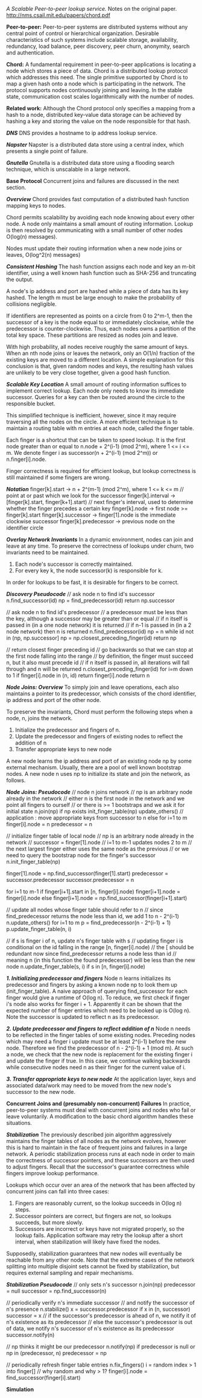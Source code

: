 *A Scalable Peer-to-peer lookup service.*
Notes on the original paper. http://nms.csail.mit.edu/papers/chord.pdf

**Peer-to-peer:**
Peer-to-peer systems are distributed systems without any central point of
control or hierarchical organization. Desirable characteristics of such systems
include scalable storage, availability, redundancy, load balance,
peer discovery, peer churn, anonymity, search and authentication.

**Chord:**
A fundamental requirement in peer-to-peer applications is locating a node which
stores a piece of data. Chord is a distributed lookup protocol which addresses
this need. The single primitive supported by Chord is to map a given hash onto a
node which is participating in the network. The protocol supports nodes
continuously joining and leaving. In the stable state, communication cost scales
logarithmically with the number of nodes.

**Related work:**
Although the Chord protocol only specifies a mapping from a hash to a node,
distributed key-value data storage can be achieved by hashing a key and storing
the value on the node responsible for that hash.

***DNS***
DNS provides a hostname to ip address lookup service.

***Napster***
Napster is a distributed data store using a central index, which presents a
single point of failure.

***Gnutella***
Gnutella is a distributed data store using a flooding search technique, which is
unscalable in a large network.

**Base Protocol**
Concurrent joins and failures are discussed in the next section.

***Overview***
Chord provides fast computation of a distributed hash function mapping keys to
nodes.

Chord permits scalability by avoiding each node knowing about every other node.
A node only maintains a small amount of routing information. Lookup is then
resolved by communicating with a small number of other nodes O(log(n) messages).

Nodes must update their routing information when a new node joins or leaves,
O(log^2(n) messages)

***Consistent Hashing***
The hash function assigns each node and key an m-bit identifier, using a
well known hash function such as SHA-256 and truncating the output.

A node's ip address and port are hashed while a piece of data has its key
hashed. The length m must be large enough to make the probability of collisions
negligible.

If identifiers are represented as points on a circle from 0 to 2^m-1, then the
successor of a key is the node equal to or immediately clockwise, while the
predecessor is counter-clockwise. Thus, each nodes owns a partition of the total
key space. These partitions are resized as nodes join and leave.

With high probability, all nodes receive roughly the same amount of keys.
When an nth node joins or leaves the network, only an O(1/n) fraction of the
existing keys are moved to a different location. A simple explanation for this
conclusion is that, given random nodes and keys, the resulting hash values
are unlikely to be very close together, given a good hash function.

***Scalable Key Location***
A small amount of routing information suffices to implement correct lookup. Each
node only needs to know its immediate successor. Queries for a key can then be
routed around the circle to the responsible bucket.

This simplified technique is inefficient, however, since it may require
traversing all the nodes on the circle. A more efficient technique is to
maintain a routing table with m entries at each node, called the finger table.

Each finger is a shortcut that can be taken to speed lookup. It is the first
node greater than or equal to n.node + 2^(i-1) (mod 2^m), where 1 <= i <= m. We
denote finger i as successor(n + 2^(i-1) (mod 2^m)) or n.finger[i].node.

Finger correctness is required for efficient lookup, but lookup correctness is
still maintained if some fingers are wrong.

***Notation***
finger[k].start -> n + 2^(m-1) (mod 2^m), where 1 <= k <= m // point at or past which we look for the successor
finger[k].interval -> [finger[k].start, finger[k+1].start) // next finger's interval, used to determine whether the finger precedes a certain key
finger[k].node -> first node >= finger[k].start
finger[k].successor -> finger[1].node is the immediate clockwise successor
finger[k].predecessor -> previous node on the identifier circle

***Overlay Network Invariants***
In a dynamic environment, nodes can join and leave at any time. To preserve the
correctness of lookups under churn, two invariants need to be maintained.

1. Each node's successor is correctly maintained.
2. For every key k, the node successor(k) is responsible for k.

In order for lookups to be fast, it is desirable for fingers to be correct.

***Discovery Pseudocode***
// ask node n to find id's successor
n.find_successor(id)
  np = find_predecessor(id)
  return np.successor

// ask node n to find id's predecessor
// a predecessor must be less than the key, although a successor may be greater than or equal
// if n itself is passed in (in a one node network) it is returned
// if n-1 is passed in (in a 2 node network) then n is returned
n.find_predecessor(id)
  np = n
  while id not in (np, np.successor]
    np = np.closest_preceding_finger(id)
  return np

// return closest finger preceding id
// go backwards so that we can stop at the first node falling into the range
// by definition, the finger must succeed n, but it also must precede id
// if n itself is passed in, all iterations will fall through and n will be returned
n.closest_preceding_finger(id)
  for i=m down to 1
    if finger[i].node in (n, id)
      return finger[i].node
  return n

***Node Joins: Overview***
To simply join and leave operations, each also maintains a pointer to its
predecessor, which consists of the chord identifier, ip address and port of the
other node.

To preserve the invariants, Chord must perform the following steps when a node,
n, joins the network.

1. Initialize the predecessor and fingers of n.
2. Update the predecessor and fingers of existing nodes to reflect the addition
   of n
3. Transfer appropriate keys to new node

A new node learns the ip address and port of an existing node np by some
external mechanism. Usually, there are a pool of well known bootstrap nodes. A
new node n uses np to initialize its state and join the network, as follows.

***Node Joins: Pseudocode***
// node n joins network
// np is an arbitrary node already in the network
// either n is the first node in the network and we point all fingers to ourself
// or there is >= 1 bootstraps and we ask it for initial state
n.join(np)
  if np exists
    init_finger_table(np)
    update_others()
    // application : move appropriate keys from successor to n
  else
    for i=1 to m
      finger[i].node = n
    predecessor = n

// initialize finger table of local node
// np is an arbitrary node already in the network
// successor = finger[1].node
// i=1 to m-1 updates nodes 2 to m
// the next largest finger either uses the same node as the previous
// or we need to query the bootstrap node for the finger's successor
n.init_finger_table(np)

  finger[1].node = np.find_successor(finger[1].start)
  predecessor = successor.predecessor
  successor.predecessor = n

  for i=1 to m-1
    if finger[i+1].start in [n, finger[i].node)
      finger[i+1].node = finger[i].node
    else
      finger[i+1].node = np.find_successor(finger[i+1].start)

// update all nodes whose finger table should refer to n
// since find_predecessor returns the node less than id, we add 1 to n - 2^(i-1)
n.update_others()
  for i=1 to m
    p = find_predecessor(n - 2^(i-1) + 1)
    p.update_finger_table(n, i)

// if s is finger i of n, update n's finger table with s
// updating finger i is conditional on the id falling in the range [n, finger[i].node)
// the [ should be redundant now since find_predecessor returns a node less than id
// meaning n (in this function the found predecessor) will be less than the new node
n.update_finger_table(s, i)
  if s in [n, finger[i].node)

***1. Initializing predecessor and fingers***
Node n learns initializes its predecessor and fingers by asking a known node np
to look them up (init_finger_table). A naive approach of querying find_successor
for each finger would give a runtime of O(log n). To reduce, we first check if
finger i's node also works for finger i + 1. Apparently it can be shown that the
expected number of finger entries which need to be looked up is O(log n). Note
the successor is updated to reflect n as its predecessor.

***2. Update predecessor and fingers to reflect addition of n***
Node n needs to be reflected in the finger tables of some existing nodes.
Preceding nodes which may need a finger i update must be at least 2^(i-1) before
the new node. Therefore we find the predecessor of n - 2^(i-1) + 1 (mod m). At
such a node, we check that the new node is replacement for the existing finger i
and update the finger if true. In this case, we continue walking backwards while
consecutive nodes need n as their finger for the current value of i.

***3. Transfer appropriate keys to new node***
At the application layer, keys and associated data/work may need to be moved
from the new node's successor to the new node.

**Concurrent Joins and (presumably non-concurrent) Failures**
In practice, peer-to-peer systems must deal with concurrent joins and nodes who
fail or leave voluntarily. A modification to the basic chord algorithm handles
these situations.

***Stabilization***
The previously described join algorithm aggressively maintains the finger tables
of all nodes as the network evolves, however this is hard to maintain in the
face of frequent joins and failures in a large network. A periodic
stabilization process runs at each node in order to main the correctness of
successor pointers, and these successors are then used to adjust fingers. Recall
that the successor's guarantee correctness while fingers improve lookup
performance.

Lookups which occur over an area of the network that has been affected by
concurrent joins can fall into three cases:

1. Fingers are reasonably current, so the lookup succeeds in O(log n) steps.
2. Successor pointers are correct, but fingers are not, so lookups succeeds, but
   more slowly.
3. Successors are incorrect or keys have not migrated properly, so the lookup
   fails. Application software may retry the lookup after a short interval, when
   stabilization will likely have fixed the nodes.

Supposedly, stabilization guarantees that new nodes will eventually be reachable
from any other node. Note that the extreme cases of the network splitting into
multiple disjoint sets cannot be fixed by stabilization, but requires external
sampling and repair mechanisms.

***Stabilization Pseudocode***
// only sets n's successor
n.join(np)
  predecessor = null
  successor = np.find_successor(n)

// periodically verify n's immediate successor
// and notify the successor of n's presence
n.stabilize()
  x = successor.predecessor
  if x in (n, successor)
    successor = x
  // if the successor's predecessor is ahead of n, we notify it of n's existence as its predecessor
  // else the successor's predecessor is out of data, we notify n's successor of n's existence as its predecessor
  successor.notify(n)

// np thinks it might be our predecessor
n.notify(np)
  if predecessor is null or np in (predecessor, n)
    predecessor = np

// periodically refresh finger table entries
n.fix_fingers()
  i = random index > 1 into finger[] // why random and why > 1?
  finger[i].node = find_successor(finger[i].start)



**Simulation**
